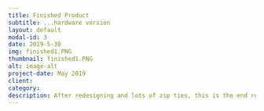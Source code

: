 ```yaml
---
title: Finished Product
subtitle: ...hardware version
layout: default
modal-id: 3
date: 2019-5-30
img: finished1.PNG
thumbnail: finished1.PNG
alt: image-alt
project-date: May 2019
client: 
category: 
description: After redesigning and lots of zip ties, this is the end result - our code running on a Raspberry Pi. The case was made on a Prusa.
---
```

